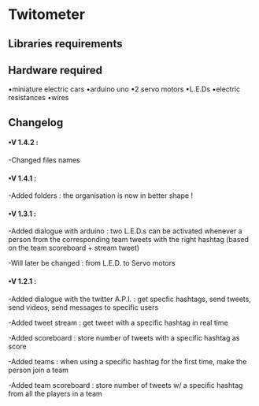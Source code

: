# Twitometer

## Libraries requirements

## Hardware required
•miniature electric cars
•arduino uno
•2 servo motors
•L.E.Ds
•electric resistances
•wires

## Changelog
#### •V 1.4.2 : 
-Changed files names
#### •V 1.4.1 :
-Added folders : the organisation is now in better shape !
#### •V 1.3.1 :
-Added dialogue with arduino : two L.E.D.s can be activated whenever a person from the corresponding team tweets with the right hashtag (based on the team scoreboard + stream tweet)

-Will later be changed : from L.E.D. to Servo motors
#### •V 1.2.1 :
-Added dialogue with the twitter A.P.I. : get specfic hashtags, send tweets, send videos, send messages to specific users

-Added tweet stream : get tweet with a specific hashtag in real time

-Added scoreboard : store number of tweets with a specific hashtag as score

-Added teams : when using a specific hashtag for the first time, make the person join a team

-Added team scoreboard : store number of tweets w/ a specific hashtag from all the players in a team
